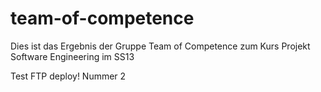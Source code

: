 team-of-competence
==================

Dies ist das Ergebnis der Gruppe Team of Competence zum Kurs Projekt Software Engineering im SS13

Test FTP deploy! Nummer 2